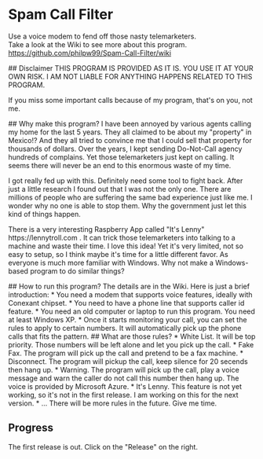 # Spam Call Filter
Use a voice modem to fend off those nasty telemarketers.<br>
Take a look at the Wiki to see more about this program.<br>
https://github.com/philpw99/Spam-Call-Filter/wiki
<p>
## Disclaimer
THIS PROGRAM IS PROVIDED AS IT IS. YOU USE IT AT YOUR OWN RISK. I AM NOT LIABLE FOR ANYTHING HAPPENS RELATED TO THIS PROGRAM.<p>
If you miss some important calls because of my program, that's on you, not me.
<p>
## Why make this program?
I have been annoyed by various agents calling my home for the last 5 years. They all claimed to be about my "property" in Mexico!? And they all tried to convince me that I could sell that property for thousands of dollars. Over the years, I kept sending Do-Not-Call agency hundreds of complains. Yet those telemarketers just kept on calling. It seems there will never be an end to this enormous waste of my time.<p>
I got really fed up with this. Definitely need some tool to fight back. After just a little research I found out that I was not the only one. There are millions of people who are suffering the same bad experience just like me. I wonder why no one is able to stop them. Why the government just let this kind of things happen. <p>
There is a very interesting Raspberry App called "It's Lenny" https://lennytroll.com . It can trick those telemarketers into talking to a machine and waste their time. I love this idea! Yet it's very limited, not so easy to setup, so I think maybe it's time for a little different favor. As everyone is much more familiar with Windows. Why not make a Windows-based program to do similar things? <p>
## How to run this program?
The details are in the Wiki. Here is just a brief introduction:
* You need a modem that supports voice features, ideally with Conexant chipset.
* You need to have a phone line that supports caller id feature.
* You need an old computer or laptop to run this program. You need at least Windows XP.
* Once it starts monitoring your call, you can set the rules to apply to certain numbers. It will automatically pick up the phone calls that fits the pattern.
## What are those rules?
* White List. It will be top priority. Those numbers will be left alone and let you pick up the call.
* Fake Fax. The program will pick up the call and pretend to be a fax machine.
* Disconnect. The program will pickup the call, keep silence for 20 secends then hang up.
* Warning.  The program will pick up the call, play a voice message and warn the caller do not call this number then hang up. The voice is provided by Microsoft Azure.
* It's Lenny. This feature is not yet working, so it's not in the first release. I am working on this for the next version.
* ... There will be more rules in the future. Give me time.

## Progress <br>
The first release is out. Click on the "Release" on the right.
